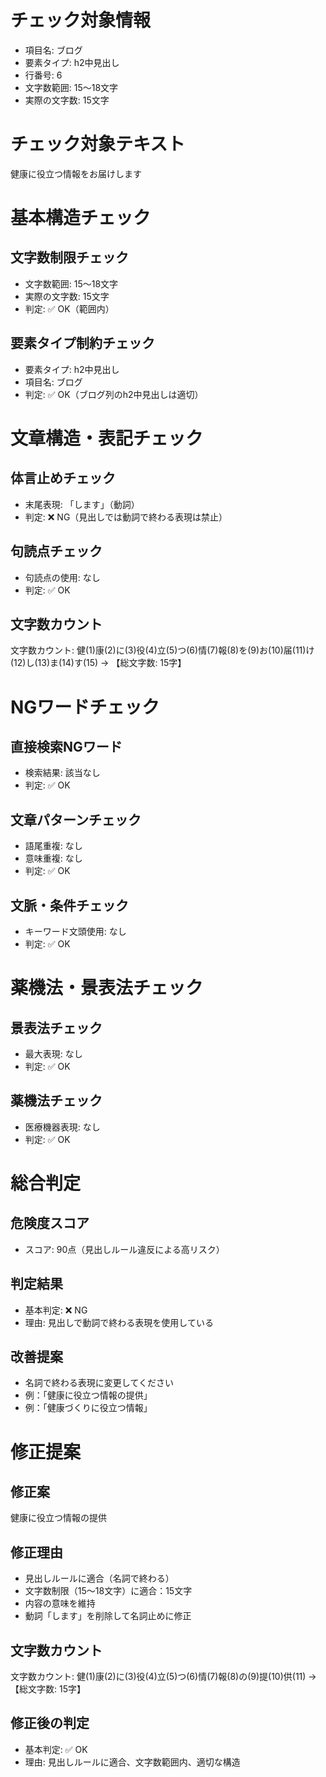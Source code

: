 # チェック対象情報

- 項目名: ブログ
- 要素タイプ: h2中見出し
- 行番号: 6
- 文字数範囲: 15～18文字
- 実際の文字数: 15文字

# チェック対象テキスト

健康に役立つ情報をお届けします

# 基本構造チェック

## 文字数制限チェック
- 文字数範囲: 15～18文字
- 実際の文字数: 15文字
- 判定: ✅ OK（範囲内）

## 要素タイプ制約チェック
- 要素タイプ: h2中見出し
- 項目名: ブログ
- 判定: ✅ OK（ブログ列のh2中見出しは適切）

# 文章構造・表記チェック

## 体言止めチェック
- 末尾表現: 「します」（動詞）
- 判定: ❌ NG（見出しでは動詞で終わる表現は禁止）

## 句読点チェック
- 句読点の使用: なし
- 判定: ✅ OK

## 文字数カウント
文字数カウント: 健(1)康(2)に(3)役(4)立(5)つ(6)情(7)報(8)を(9)お(10)届(11)け(12)し(13)ま(14)す(15) → 【総文字数: 15字】

# NGワードチェック

## 直接検索NGワード
- 検索結果: 該当なし
- 判定: ✅ OK

## 文章パターンチェック
- 語尾重複: なし
- 意味重複: なし
- 判定: ✅ OK

## 文脈・条件チェック
- キーワード文頭使用: なし
- 判定: ✅ OK

# 薬機法・景表法チェック

## 景表法チェック
- 最大表現: なし
- 判定: ✅ OK

## 薬機法チェック
- 医療機器表現: なし
- 判定: ✅ OK

# 総合判定

## 危険度スコア
- スコア: 90点（見出しルール違反による高リスク）

## 判定結果
- 基本判定: ❌ NG
- 理由: 見出しで動詞で終わる表現を使用している

## 改善提案
- 名詞で終わる表現に変更してください
- 例：「健康に役立つ情報の提供」
- 例：「健康づくりに役立つ情報」

# 修正提案

## 修正案
健康に役立つ情報の提供

## 修正理由
- 見出しルールに適合（名詞で終わる）
- 文字数制限（15～18文字）に適合：15文字
- 内容の意味を維持
- 動詞「します」を削除して名詞止めに修正

## 文字数カウント
文字数カウント: 健(1)康(2)に(3)役(4)立(5)つ(6)情(7)報(8)の(9)提(10)供(11) → 【総文字数: 15字】

## 修正後の判定
- 基本判定: ✅ OK
- 理由: 見出しルールに適合、文字数範囲内、適切な構造
